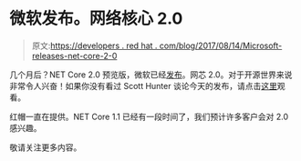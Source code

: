 # 微软发布。网络核心 2.0

> 原文:[https://developers . red hat . com/blog/2017/08/14/Microsoft-releases-net-core-2-0](https://developers.redhat.com/blog/2017/08/14/microsoft-releases-net-core-2-0)

几个月后？NET Core 2.0 预览版，微软已经[发布](https://blogs.msdn.microsoft.com/dotnet/2017/08/14/announcing-net-core-2-0/)。网芯 2.0。对于开源世界来说非常令人兴奋！如果你没有看过 Scott Hunter 谈论今天的发布，请点击[这里](https://www.youtube.com/watch?v=Q2mMbjw6cLA)观看。

红帽一直在提供。NET Core 1.1 已经有一段时间了，我们预计许多客户会对 2.0 感兴趣。

敬请关注更多内容。